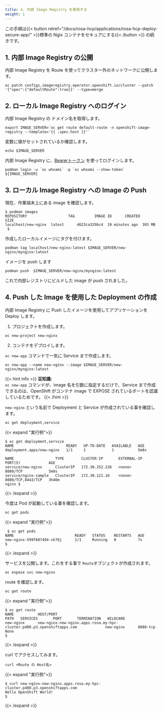 ```yaml
---
title: 4. 内部 Image Registry を使用する
weight: 1
---
```

この手順は{{< button relref="/docs/rosa-hcp/applications/rosa-hcp-deploy-secure-app/" >}}標準の Ngix コンテナをセキュアにする{{< /button >}} の続きです。

## 1. 内部 Image Registry の公開


内部 Image Registry を Route を使ってクラスター外のネットワークに公開します。

```tpl
oc patch configs.imageregistry.operator.openshift.io/cluster --patch '{"spec":{"defaultRoute":true}}' --type=merge
```

## 2. ローカル Image Registry へのログイン

内部 Image Registry の ドメイン名を取得します。

```tpl
export IMAGE_SERVER=`oc get route default-route -n openshift-image-registry --template='{{ .spec.host }}'`
```

変数に値がセットされているか確認します。

```tpl
echo $IMAGE_SERVER
```

内部 Image Registry に、[Bearerトークン](https://ja.wikipedia.org/wiki/Bearer%E3%83%88%E3%83%BC%E3%82%AF%E3%83%B3) を使ってログインします。

```tpl
podman login -u `oc whoami` -p `oc whoami --show-token` ${IMAGE_SERVER}
```

## 3. ローカル Image Registry への Image の Push

現在、作業端末上にある image を確認します。

```shell 
$ podman images
REPOSITORY                   TAG         IMAGE ID      CREATED         SIZE
localhost/new-nginx  latest      d623ca329bc4  19 minutes ago  303 MB
 $ 
```

作成したローカルイメージにタグを付けます。

```shell 
podman tag localhost/new-nginx:latest $IMAGE_SERVER/new-nginx/mynginx:latest
```

イメージを push します

```tpl
podman push  $IMAGE_SERVER/new-nginx/mynginx:latest
```

これで内部レジストリにビルドした image が push されました。

## 4. Push した Image を使用した Deployment の作成

内部 Image Registry に Push したイメージを使用してアプリケーションを Deploy します。

1. プロジェクトを作成します。

```tpl
oc new-project new-nginx
```

2. コンテナをデプロイします。

`oc new-app` コマンドで一気に Service まで作成します。

```tpl
oc new-app --name new-nginx --image $IMAGE_SERVER/new-nginx/mynginx:latest
```
{{< hint info >}}
**豆知識:**   
`oc new-app` コマンドが、image 名を引数に指定するだけで、Service まで作成できるのは、OpenShift がコンテナ image で EXPOSE されているポートを認識しているためです。
{{< /hint >}}

`new-nginx` という名前で Deployment と Service が作成されている事を確認します。


```tpl
oc get deployment,service
```

{{< expand "実行例">}}

```tpl
$ oc get deployment,service
NAME                        READY   UP-TO-DATE   AVAILABLE   AGE
deployment.apps/new-nginx   1/1     1            1           5m8s

NAME                   TYPE        CLUSTER-IP       EXTERNAL-IP   PORT(S)             AGE
service/new-nginx      ClusterIP   172.30.252.226   <none>        8080/TCP            5m8s
service/nginx-sample   ClusterIP   172.30.121.16    <none>        8080/TCP,8443/TCP   3h46m
nginx $
```
{{< /expand >}}


今度は Pod が起動している事を確認します。

```tpl
oc get pods
```

{{< expand "実行例">}}

```tpl
 $ oc get pods
NAME                            READY   STATUS    RESTARTS   AGE
new-nginx-599f687494-vk78j      1/1     Running   0          7s
$ 
```
{{< /expand >}}


サービスを公開します。これをする事で `Route`オブジェクトが作成されます。

```tpl
oc expose svc new-nginx
```

route を確認します。

```tpl
oc get route
```

{{< expand "実行例">}}

```tpl
$ oc get route
NAME           HOST/PORT                                                                   PATH   SERVICES       PORT       TERMINATION   WILDCARD
new-nginx      new-nginx-new-nginx.apps.rosa.my-hpc-cluster.pd80.p3.openshiftapps.com             new-nginx      8080-tcp                 None
$
```
{{< /expand >}}

curl でアクセスしてみます。

```tpl
curl <Route の Host名>
```

{{< expand "実行例">}}
```tpl
$ curl new-nginx-new-nginx.apps.rosa.my-hpc-cluster.pd80.p3.openshiftapps.com
Hello OpenShift World!
$
```
{{< /expand >}}
